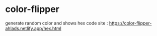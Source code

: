 # color-flipper
generate random color and shows hex code 
site : https://color-flipper-ahlads.netlify.app/hex.html
